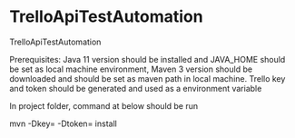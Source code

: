 # TrelloApiTestAutomation
TrelloApiTestAutomation

Prerequisites: Java 11 version should be installed and JAVA_HOME should be set as local machine environment, Maven 3 version should be downloaded and should be set as maven path in local machine.
Trello key and token should be generated and used as a environment variable

In project folder, command at below should be run 

 mvn -Dkey=<key> -Dtoken=<token> install
